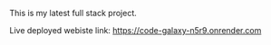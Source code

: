 This is my latest full stack project. 

Live deployed webiste link: https://code-galaxy-n5r9.onrender.com
